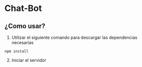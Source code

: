 # Chat-Bot

## ¿Como usar?

1. Utilizar el siguiente comando para descargar las dependencias necesarias
~~~
npm install
~~~


2. Iniciar el servidor
~~~

~~~
